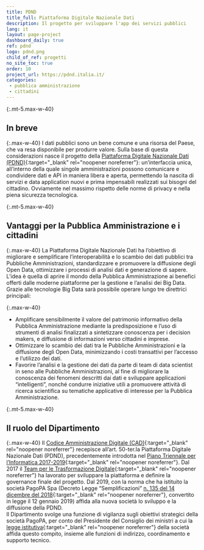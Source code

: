 ```yaml
---
title: PDND
title_full: Piattaforma Digitale Nazionale Dati
description: Il progetto per sviluppare l'app dei servizi pubblici
lang: it
layout: page-project
dashboard_daily: true
ref: pdnd
logo: pdnd.png
child_of_ref: progetti
no_site_toc: true
order: 10
project_url: https://pdnd.italia.it/
categories:
 - pubblica amministrazione
 - cittadini
---
```



{:.mt-5.max-w-40}
## In breve

{:.max-w-40}
I dati pubblici sono un bene comune e una risorsa del Paese, che va resa disponibile per produrre valore. Sulla base di questa considerazioni nasce il progetto  della [Piattaforma Digitale Nazionale Dati (PDND)](https://pdnd.italia.it/){:target="_blank" rel="noopener noreferrer"}: un’interfaccia unica, all’interno della quale singole amministrazioni possono comunicare e condividere dati e API in maniera libera e aperta, permettendo la nascita di servizi e data application nuovi e prima impensabili realizzati sui bisogni del cittadino. Ovviamente nel massimo rispetto delle norme di privacy e nella piena sicurezza tecnologica.

{:.mt-5.max-w-40}
## Vantaggi per la Pubblica Amministrazione e i cittadini

{:.max-w-40}
La Piattaforma Digitale Nazionale Dati ha l’obiettivo di migliorare e semplificare l’interoperabilità e lo scambio dei dati pubblici tra Pubbliche Amministrazioni, standardizzare e promuovere la diffusione degli Open Data, ottimizzare i processi di analisi dati e generazione di sapere. L’idea è quella di aprire il mondo della Pubblica Amministrazione ai benefici offerti dalle moderne piattaforme per la gestione e l’analisi dei Big Data. Grazie alle tecnologie Big Data sarà possibile operare lungo tre direttrici principali:

{:.max-w-40}
* Amplificare sensibilmente il valore del patrimonio informativo della Pubblica Amministrazione mediante la predisposizione e l’uso di strumenti di analisi finalizzati a sintetizzare conoscenza per i decision makers, e diffusione di informazioni verso cittadini e imprese.
* Ottimizzare lo scambio dei dati tra le Pubbliche Amministrazioni e la diffusione degli Open Data, minimizzando i costi transattivi per l’accesso e l’utilizzo dei dati.
* Favorire l’analisi e la gestione dei dati da parte di team di data scientist in seno alle Pubbliche Amministrazioni, al fine di migliorare la conoscenza dei fenomeni descritti dai dati e sviluppare applicazioni “intelligenti”, nonché condurre iniziative utili a promuovere attività di ricerca scientifica su tematiche applicative di interesse per la Pubblica Amministrazione.

{:.mt-5.max-w-40}
## Il ruolo del Dipartimento

{:.max-w-40}
Il [Codice Amministrazione Digitale (CAD)](https://docs.italia.it/italia/piano-triennale-ict/codice-amministrazione-digitale-docs/it/v2017-12-13/){:target="_blank" rel="noopener noreferrer"} recepisce  all’art. 50-ter.la Piattaforma Digitale Nazionale Dati (PDND), precedentemente introdotta nel [Piano Triennale per l’Informatica 2017-2019](https://docs.italia.it/italia/piano-triennale-ict/pianotriennale-ict-doc/it/2017-2019/){:target="_blank" rel="noopener noreferrer"}. Dal 2017 il [Team per le Trasformazione Digitale](https://teamdigitale.governo.it/){:target="_blank" rel="noopener noreferrer"} ha lavorato per sviluppare la piattaforma e definire la governance finale del progetto. Dal 2019, con la norma che ha istituito la società PagoPA Spa (Decreto Legge “Semplificazioni” [n. 135 del 14 dicembre del 2018](https://www.gazzettaufficiale.it/eli/id/2018/12/14/18G00163/sg){:target="_blank" rel="noopener noreferrer"}, convertito in legge il 12 gennaio 2019) affida alla nuova società lo sviluppo e la diffusione della PDND.  
Il Dipartimento svolge una funzione di vigilanza sugli obiettivi strategici della società PagoPA, per conto del Presidente del Consiglio dei ministri a cui la [legge istitutiva](https://www.gazzettaufficiale.it/eli/id/2018/12/14/18G00163/sg){:target="_blank" rel="noopener noreferrer"} della società affida questo compito, insieme alle funzioni di indirizzo, coordinamento e supporto tecnico. 
